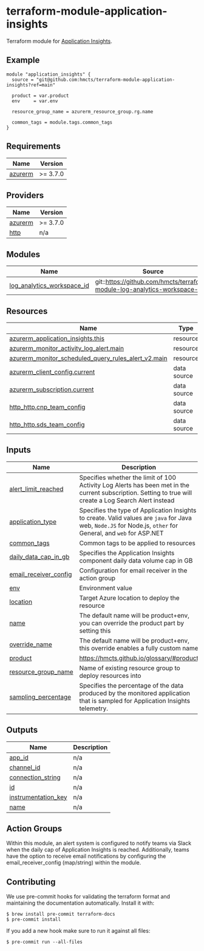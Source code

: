 # terraform-module-application-insights

<!-- TODO fill in resource name in link to product documentation -->
Terraform module for [Application Insights](https://registry.terraform.io/providers/hashicorp/azurerm/latest/docs/resources/application_insights.html).

## Example

```hcl
module "application_insights" {
  source = "git@github.com:hmcts/terraform-module-application-insights?ref=main"

  product = var.product
  env     = var.env

  resource_group_name = azurerm_resource_group.rg.name

  common_tags = module.tags.common_tags
}

```

<!-- BEGIN_TF_DOCS -->
## Requirements

| Name | Version |
|------|---------|
| <a name="requirement_azurerm"></a> [azurerm](#requirement\_azurerm) | >= 3.7.0 |

## Providers

| Name | Version |
|------|---------|
| <a name="provider_azurerm"></a> [azurerm](#provider\_azurerm) | >= 3.7.0 |
| <a name="provider_http"></a> [http](#provider\_http) | n/a |

## Modules

| Name | Source | Version |
|------|--------|---------|
| <a name="module_log_analytics_workspace_id"></a> [log\_analytics\_workspace\_id](#module\_log\_analytics\_workspace\_id) | git::https://github.com/hmcts/terraform-module-log-analytics-workspace-id | master |

## Resources

| Name | Type |
|------|------|
| [azurerm_application_insights.this](https://registry.terraform.io/providers/hashicorp/azurerm/latest/docs/resources/application_insights) | resource |
| [azurerm_monitor_activity_log_alert.main](https://registry.terraform.io/providers/hashicorp/azurerm/latest/docs/resources/monitor_activity_log_alert) | resource |
| [azurerm_monitor_scheduled_query_rules_alert_v2.main](https://registry.terraform.io/providers/hashicorp/azurerm/latest/docs/resources/monitor_scheduled_query_rules_alert_v2) | resource |
| [azurerm_client_config.current](https://registry.terraform.io/providers/hashicorp/azurerm/latest/docs/data-sources/client_config) | data source |
| [azurerm_subscription.current](https://registry.terraform.io/providers/hashicorp/azurerm/latest/docs/data-sources/subscription) | data source |
| [http_http.cnp_team_config](https://registry.terraform.io/providers/hashicorp/http/latest/docs/data-sources/http) | data source |
| [http_http.sds_team_config](https://registry.terraform.io/providers/hashicorp/http/latest/docs/data-sources/http) | data source |

## Inputs

| Name | Description | Type | Default | Required |
|------|-------------|------|---------|:--------:|
| <a name="input_alert_limit_reached"></a> [alert\_limit\_reached](#input\_alert\_limit\_reached) | Specifies whether the limit of 100 Activity Log Alerts has been met in the current subscription. Setting to true will create a Log Search Alert instead | `bool` | `false` | no |
| <a name="input_application_type"></a> [application\_type](#input\_application\_type) | Specifies the type of Application Insights to create. Valid values are `java` for Java web, `Node.JS` for Node.js, `other` for General, and `web` for ASP.NET | `string` | `"web"` | no |
| <a name="input_common_tags"></a> [common\_tags](#input\_common\_tags) | Common tags to be applied to resources | `map(string)` | n/a | yes |
| <a name="input_daily_data_cap_in_gb"></a> [daily\_data\_cap\_in\_gb](#input\_daily\_data\_cap\_in\_gb) | Specifies the Application Insights component daily data volume cap in GB | `number` | `50` | no |
| <a name="input_email_receiver_config"></a> [email\_receiver\_config](#input\_email\_receiver\_config) | Configuration for email receiver in the action group | `map(string)` | `null` | no |
| <a name="input_env"></a> [env](#input\_env) | Environment value | `string` | n/a | yes |
| <a name="input_location"></a> [location](#input\_location) | Target Azure location to deploy the resource | `string` | `"UK South"` | no |
| <a name="input_name"></a> [name](#input\_name) | The default name will be product+env, you can override the product part by setting this | `string` | `null` | no |
| <a name="input_override_name"></a> [override\_name](#input\_override\_name) | The default name will be product+env, this override enables a fully custom name | `string` | `null` | no |
| <a name="input_product"></a> [product](#input\_product) | https://hmcts.github.io/glossary/#product | `string` | n/a | yes |
| <a name="input_resource_group_name"></a> [resource\_group\_name](#input\_resource\_group\_name) | Name of existing resource group to deploy resources into | `string` | n/a | yes |
| <a name="input_sampling_percentage"></a> [sampling\_percentage](#input\_sampling\_percentage) | Specifies the percentage of the data produced by the monitored application that is sampled for Application Insights telemetry. | `number` | `100` | no |

## Outputs

| Name | Description |
|------|-------------|
| <a name="output_app_id"></a> [app\_id](#output\_app\_id) | n/a |
| <a name="output_channel_id"></a> [channel\_id](#output\_channel\_id) | n/a |
| <a name="output_connection_string"></a> [connection\_string](#output\_connection\_string) | n/a |
| <a name="output_id"></a> [id](#output\_id) | n/a |
| <a name="output_instrumentation_key"></a> [instrumentation\_key](#output\_instrumentation\_key) | n/a |
| <a name="output_name"></a> [name](#output\_name) | n/a |
<!-- END_TF_DOCS -->

## Action Groups

Within this module, an alert system is configured to notify teams via Slack when the daily cap of Application Insights is reached. Additionally, teams have the option to receive email notifications by configuring the email_receiver_config (map/string) within the module.

## Contributing

We use pre-commit hooks for validating the terraform format and maintaining the documentation automatically.
Install it with:

```shell
$ brew install pre-commit terraform-docs
$ pre-commit install
```

If you add a new hook make sure to run it against all files:
```shell
$ pre-commit run --all-files
```
